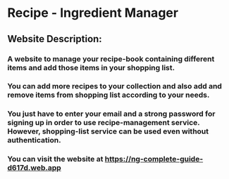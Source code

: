 # Recipe - Ingredient Manager


## Website Description:
### A website to manage your recipe-book containing different items and add those items in your shopping list.
### You can add more recipes to your collection and also add and remove items from shopping list according to your needs.
### You just have to enter your email and a strong password for signing up in order to use recipe-management service. However, shopping-list service can be used even without authentication.
### You can visit the website at https://ng-complete-guide-d617d.web.app

